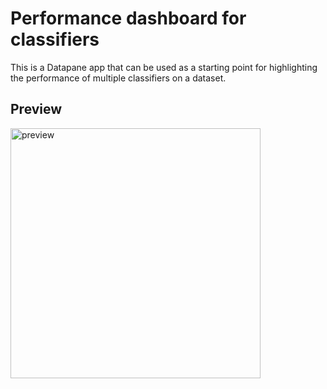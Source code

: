 # Performance dashboard for classifiers

This is a Datapane app that can be used as a starting point for highlighting the performance of multiple classifiers on a dataset.

## Preview

<img width="400" alt="preview" src="https://user-images.githubusercontent.com/15690380/183948469-c76fa50f-e0a2-438a-b13c-9e58d6071c1c.png">
